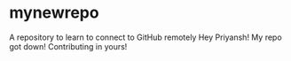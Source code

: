 # mynewrepo
A repository to learn to connect to GitHub remotely
Hey Priyansh! My repo got down! Contributing in yours!
